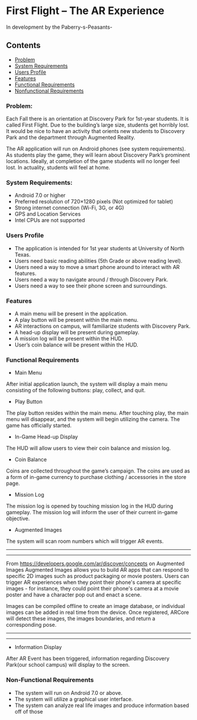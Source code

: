 # First Flight – The AR Experience
In development by the Paberry-s-Peasants-

## Contents
* [Problem](#problem)
* [System Requirements](#system-requirements)
* [Users Profile](#users-profile)
* [Features](#features)
* [Functional Requirements](#functional-requirements)
* [Nonfunctional Requirements](#nonfunctional-requirements)

### Problem:

Each Fall there is an orientation at Discovery Park for 1st-year students. It is called First Flight. Due to the building’s large size, students get horribly lost. It would be nice to have an activity that orients new students to Discovery Park and the department through Augmented Reality. 

The AR application will run on Android phones (see system requirements). As students play the game, they will learn about Discovery Park’s prominent locations. Ideally, at completion of the game students will no longer feel lost. In actuality, students will feel at home.

### System Requirements:
- Android 7.0 or higher
- Preferred resolution of 720×1280 pixels (Not optimized for tablet)
- Strong internet connection (Wi-Fi, 3G, or 4G)
- GPS and Location Services
- Intel CPUs are not supported

### Users Profile
- The application is intended for 1st year students at University of North Texas. 
- Users need basic reading abilities (5th Grade or above reading level). 
- Users need a way to move a smart phone around to interact with AR features.
- Users need a way to navigate around / through Discovery Park. 
- Users need a way to see their phone screen and surroundings.

### Features
- A main menu will be present in the application.
- A play button will be present within the main menu.
- AR interactions on campus, will familiarize students with Discovery Park.
- A head-up display will be present during gameplay.
- A mission log will be present within the HUD.
- User’s coin balance will be present within the HUD.

### Functional Requirements
- Main Menu

After initial application launch, the system will display a main menu consisting of the following buttons: play, collect, and quit.

- Play Button

The play button resides within the main menu. After touching play, the main menu will disappear, and the system will begin utilizing the camera. The game has officially started.

- In-Game Head-up Display

The HUD will allow users to view their coin balance and mission log.

- Coin Balance

Coins are collected throughout the game’s campaign. The coins are used as a form of in-game currency to purchase clothing / accessories in the store page.

- Mission Log

The mission log is opened by touching mission log in the HUD during gameplay. The mission log will inform the user of their current in-game objective.

- Augmented Images

The system will scan room numbers which will trigger AR events.

**********************************************************************************************************************************
**********************************************************************************************************************************
From https://developers.google.com/ar/discover/concepts on Augmented Images
Augmented Images allows you to build AR apps that can respond to specific 2D images such as product packaging or movie posters. Users can trigger AR experiences when they point their phone's camera at specific images - for instance, they could point their phone's camera at a movie poster and have a character pop out and enact a scene.

Images can be compiled offline to create an image database, or individual images can be added in real time from the device. Once registered, ARCore will detect these images, the images boundaries, and return a corresponding pose.
**********************************************************************************************************************************
**********************************************************************************************************************************

- Information Display
 
After AR Event has been triggered, information regarding Discovery Park(our school campus) will display to the screen. 

### Non-Functional Requirements
- The system will run on Android 7.0 or above.
- The system will utilize a graphical user interface.
- The system can analyze real life images and produce information based off of those 

